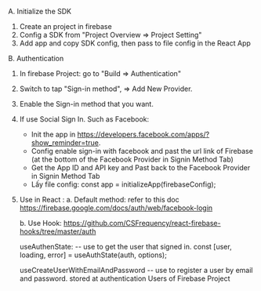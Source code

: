 A. Initialize the SDK

1. Create an project in firebase
2. Config a SDK from "Project Overview => Project Setting"
3. Add app and copy SDK config, then pass to file config in the React App

B. Authentication

1. In firebase Project: go to "Build => Authentication"
2. Switch to tap "Sign-in method", => Add New Provider.
3. Enable the Sign-in method that you want.
4. If use Social Sign In. Such as Facebook:

   - Init the app in https://developers.facebook.com/apps/?show_reminder=true.
   - Config enable sign-in with facebook and past the url link of Firebase
     (at the bottom of the Facebook Provider in Signin Method Tab)
   - Get the App ID and API key and Past back to the Facebook Provider in Signin Method Tab
   - Lấy file config:
     const app = initializeApp(firebaseConfig);

5. Use in React :
   a. Default method: refer to this doc
   https://firebase.google.com/docs/auth/web/facebook-login

   b. Use Hook:
   https://github.com/CSFrequency/react-firebase-hooks/tree/master/auth

   useAuthenState:
   -- use to get the user that signed in.
   const [user, loading, error] = useAuthState(auth, options);

   useCreateUserWithEmailAndPassword
   -- use to register a user by email and password. stored at authentication Users of Firebase Project
